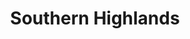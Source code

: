 ---
layout: photography
title:  "Southern Highlands"
region: "Scotland"
year: 2019
id: highlands
intro: "Home to the UK's highest mountains, peaceful lochs and beautiful glens. A place that feels like home and hopefully, one day, will be."
seo:
    title: "Travel Photography - Scottish Highlands"
    description: "Photography from the southern Scottish Highlands including Stob Dearg, Stob Binnein, The Trossachs, Glen Coe and Loch Dochart."
    image:
        url: "Highlands-026.jpg"
        alt: "Ben Vorlich summit"
hero:
    image: "Highlands-026.jpg"
    alt: "Ben Vorlich summit"
thumb:
    image: "Highlands-024.jpg"
    alt: "View east from Stob Binnein"
---